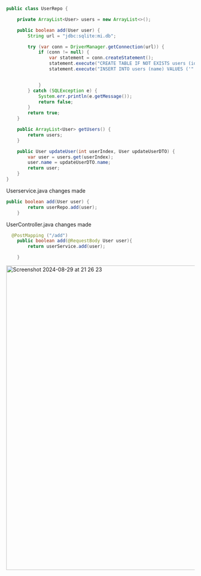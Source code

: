 ```java
public class UserRepo {

    private ArrayList<User> users = new ArrayList<>();

    public boolean add(User user) {
        String url = "jdbc:sqlite:mi.db";

        try (var conn = DriverManager.getConnection(url)) {
            if (conn != null) {
                var statement = conn.createStatement();
                statement.execute("CREATE TABLE IF NOT EXISTS users (id INTEGER PRIMARY KEY AUTOINCREMENT, name varchar(100))");
                statement.execute("INSERT INTO users (name) VALUES ('" + user.name + "'); ");


            }
        } catch (SQLException e) {
            System.err.println(e.getMessage());
            return false;
        }
        return true;
    }

    public ArrayList<User> getUsers() {
        return users;
    }

    public User updateUser(int userIndex, User updateUserDTO) {
        var user = users.get(userIndex);
        user.name = updateUserDTO.name;
        return user;
    }
}
```

Userservice.java changes made

```java
public boolean add(User user) {
        return userRepo.add(user);
    }
```

UserController.java changes made

```java
  @PostMapping ("/add")
    public boolean add(@RequestBody User user){
        return userService.add(user);

    }
```

<img width="812" alt="Screenshot 2024-08-29 at 21 26 23" src="https://github.com/user-attachments/assets/83d142eb-081f-46d2-b63c-bad29f898fc2">








